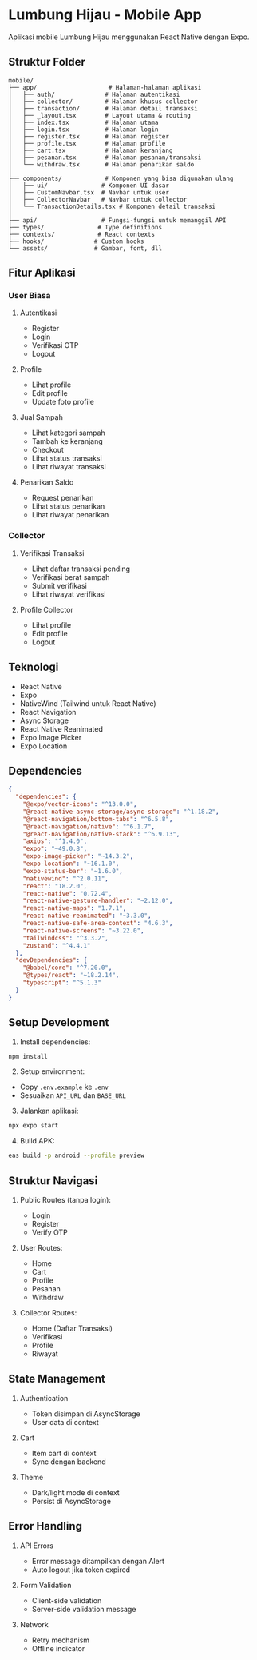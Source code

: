 # Lumbung Hijau - Mobile App

Aplikasi mobile Lumbung Hijau menggunakan React Native dengan Expo.

## Struktur Folder

```
mobile/
├── app/                    # Halaman-halaman aplikasi
│   ├── auth/              # Halaman autentikasi
│   ├── collector/         # Halaman khusus collector
│   ├── transaction/       # Halaman detail transaksi
│   ├── _layout.tsx        # Layout utama & routing
│   ├── index.tsx          # Halaman utama
│   ├── login.tsx          # Halaman login
│   ├── register.tsx       # Halaman register
│   ├── profile.tsx        # Halaman profile
│   ├── cart.tsx           # Halaman keranjang
│   ├── pesanan.tsx        # Halaman pesanan/transaksi
│   └── withdraw.tsx       # Halaman penarikan saldo
│
├── components/            # Komponen yang bisa digunakan ulang
│   ├── ui/               # Komponen UI dasar
│   ├── CustomNavbar.tsx  # Navbar untuk user
│   ├── CollectorNavbar   # Navbar untuk collector
│   └── TransactionDetails.tsx # Komponen detail transaksi
│
├── api/                  # Fungsi-fungsi untuk memanggil API
├── types/               # Type definitions
├── contexts/            # React contexts
├── hooks/              # Custom hooks
└── assets/             # Gambar, font, dll
```

## Fitur Aplikasi

### User Biasa
1. Autentikasi
   - Register
   - Login
   - Verifikasi OTP
   - Logout

2. Profile
   - Lihat profile
   - Edit profile
   - Update foto profile

3. Jual Sampah
   - Lihat kategori sampah
   - Tambah ke keranjang
   - Checkout
   - Lihat status transaksi
   - Lihat riwayat transaksi

4. Penarikan Saldo
   - Request penarikan
   - Lihat status penarikan
   - Lihat riwayat penarikan

### Collector
1. Verifikasi Transaksi
   - Lihat daftar transaksi pending
   - Verifikasi berat sampah
   - Submit verifikasi
   - Lihat riwayat verifikasi

2. Profile Collector
   - Lihat profile
   - Edit profile
   - Logout

## Teknologi

- React Native
- Expo
- NativeWind (Tailwind untuk React Native)
- React Navigation
- Async Storage
- React Native Reanimated
- Expo Image Picker
- Expo Location

## Dependencies

```json
{
  "dependencies": {
    "@expo/vector-icons": "^13.0.0",
    "@react-native-async-storage/async-storage": "^1.18.2",
    "@react-navigation/bottom-tabs": "^6.5.8",
    "@react-navigation/native": "^6.1.7",
    "@react-navigation/native-stack": "^6.9.13",
    "axios": "^1.4.0",
    "expo": "~49.0.8",
    "expo-image-picker": "~14.3.2",
    "expo-location": "~16.1.0",
    "expo-status-bar": "~1.6.0",
    "nativewind": "^2.0.11",
    "react": "18.2.0",
    "react-native": "0.72.4",
    "react-native-gesture-handler": "~2.12.0",
    "react-native-maps": "1.7.1",
    "react-native-reanimated": "~3.3.0",
    "react-native-safe-area-context": "4.6.3",
    "react-native-screens": "~3.22.0",
    "tailwindcss": "^3.3.2",
    "zustand": "^4.4.1"
  },
  "devDependencies": {
    "@babel/core": "^7.20.0",
    "@types/react": "~18.2.14",
    "typescript": "^5.1.3"
  }
}
```

## Setup Development

1. Install dependencies:
```bash
npm install
```

2. Setup environment:
- Copy `.env.example` ke `.env`
- Sesuaikan `API_URL` dan `BASE_URL`

3. Jalankan aplikasi:
```bash
npx expo start
```

4. Build APK:
```bash
eas build -p android --profile preview
```

## Struktur Navigasi

1. Public Routes (tanpa login):
   - Login
   - Register
   - Verify OTP

2. User Routes:
   - Home
   - Cart
   - Profile
   - Pesanan
   - Withdraw

3. Collector Routes:
   - Home (Daftar Transaksi)
   - Verifikasi
   - Profile
   - Riwayat

## State Management

1. Authentication
   - Token disimpan di AsyncStorage
   - User data di context

2. Cart
   - Item cart di context
   - Sync dengan backend

3. Theme
   - Dark/light mode di context
   - Persist di AsyncStorage

## Error Handling

1. API Errors
   - Error message ditampilkan dengan Alert
   - Auto logout jika token expired

2. Form Validation
   - Client-side validation
   - Server-side validation message

3. Network
   - Retry mechanism
   - Offline indicator
